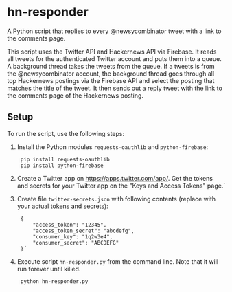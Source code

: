 # hn-responder
A Python script that replies to every @newsycombinator tweet with a link to the comments page.

This script uses the Twitter API and Hackernews API via Firebase. It reads all tweets for the authenticated Twitter account and puts them into a queue. A background thread takes the tweets from the queue. If a tweets is from the @newsycombinator account, the background thread goes through all top Hackernews postings via the Firebase API and select the posting that matches the title of the tweet. It then sends out a reply tweet with the link to the comments page of the Hackernews posting.

## Setup

To run the script, use the following steps:

1. Install the Python modules `requests-oauthlib` and `python-firebase`:

        pip install requests-oauthlib
        pip install python-firebase

1. Create a Twitter app on https://apps.twitter.com/app/.  Get the tokens and secrets for your Twitter app on the "Keys and Access Tokens" page.́
1. Create file `twitter-secrets.json` with following contents (replace with your actual tokens and secrets):

        {
            "access_token": "12345",
            "access_token_secret": "abcdefg",
            "consumer_key": "1q2w3e4",
            "consumer_secret": "ABCDEFG"
        }́
1. Execute script `hn-responder.py` from the command line. Note that it will run forever until killed.

        python hn-responder.py
